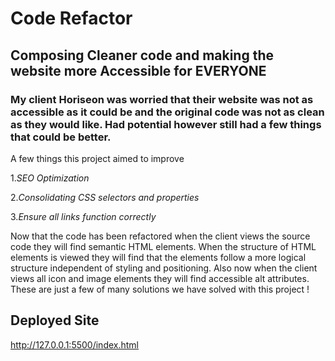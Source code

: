 # Code Refactor 


## Composing Cleaner code and making the website more Accessible for EVERYONE


### My client Horiseon was worried that their website was not as accessible as it could be and the original code was not as clean as they would like.  Had potential however still had a few things that could be better. 


A few things this project aimed to improve


1.*SEO Optimization*

2.*Consolidating CSS selectors and properties*

3.*Ensure all links function correctly* 

Now that the code has been refactored when the client views the source code they will find semantic HTML elements. When the structure of HTML elements is viewed they will find that the elements follow a more logical structure independent of styling and positioning. Also now when the client views all icon and image elements they will find accessible alt attributes. These are just a few of many solutions we have solved with this project ! 
## Deployed Site

http://127.0.0.1:5500/index.html